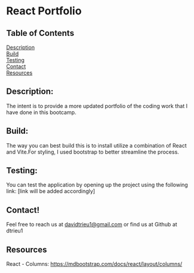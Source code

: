 # React Portfolio

## Table of Contents
  [Description](#Description) <br>
  [Build](#Build) <br>
  [Testing](#Testing) <br>
  [Contact](#Contact) <br>
  [Resources](#Resources)<nr>
  
  ## Description:
  The intent is to provide a more updated portfolio of the coding work that I have done in this bootcamp. 

  ## Build: 
  The way you can best build this is to install utilize a combination of React and Vite.For styling, I used bootstrap to better streamline the process. 

  ## Testing: 
  You can test the application by opening up the project using the following link: [link will be added accordingly]

  ## Contact! 
  Feel free to reach us at davidtrieu1@gmail.com or find us at Github at dtrieu1

  ## Resources
  React - Columns: https://mdbootstrap.com/docs/react/layout/columns/<br>
